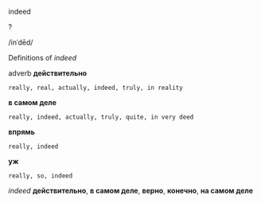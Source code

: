 indeed

?

/inˈdēd/

Definitions of _indeed_

adverb
**действительно**

    really, real, actually, indeed, truly, in reality
**в самом деле**

    really, indeed, actually, truly, quite, in very deed
**впрямь**

    really, indeed
**уж**

    really, so, indeed

_indeed_
**действительно**, **в самом деле**, **верно**, **конечно**, **на самом деле**